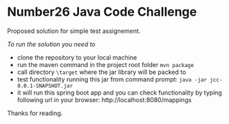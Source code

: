 # Number26 Java Code Challenge

Proposed solution for simple test assignement.

*To run the solution you need to*
* clone the repository to your local machine
* run the maven command in the project root folder `mvn package`
* call directory `\target` where the jar library will be packed to
* test functionality running this jar from command prompt:
   `java -jar jcc-0.0.1-SNAPSHOT.jar`
* it will run this spring boot app and you can check functionality by typing following url in your browser: http://localhost:8080/mappings

Thanks for reading.
